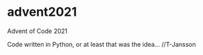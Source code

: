 # advent2021
Advent of Code 2021

Code written in Python, or at least that was the idea...
//T-Jansson
